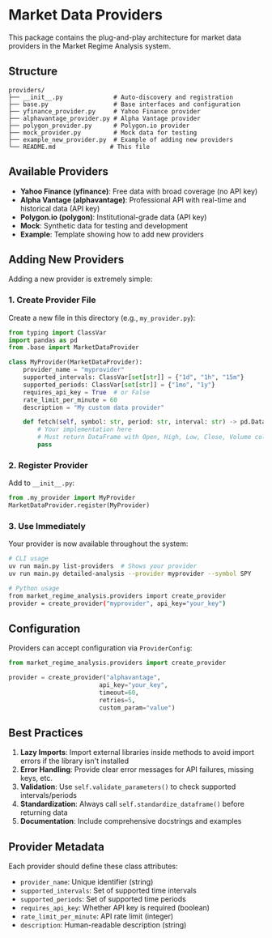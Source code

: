 # Market Data Providers

This package contains the plug-and-play architecture for market data providers in the Market Regime Analysis system.

## Structure

```text
providers/
├── __init__.py              # Auto-discovery and registration
├── base.py                  # Base interfaces and configuration
├── yfinance_provider.py     # Yahoo Finance provider
├── alphavantage_provider.py # Alpha Vantage provider
├── polygon_provider.py      # Polygon.io provider
├── mock_provider.py         # Mock data for testing
├── example_new_provider.py  # Example of adding new providers
└── README.md               # This file
```

## Available Providers

- **Yahoo Finance (yfinance)**: Free data with broad coverage (no API key)
- **Alpha Vantage (alphavantage)**: Professional API with real-time and historical data (API key)
- **Polygon.io (polygon)**: Institutional-grade data (API key)
- **Mock**: Synthetic data for testing and development
- **Example**: Template showing how to add new providers

## Adding New Providers

Adding a new provider is extremely simple:

### 1. Create Provider File

Create a new file in this directory (e.g., `my_provider.py`):

```python
from typing import ClassVar
import pandas as pd
from .base import MarketDataProvider

class MyProvider(MarketDataProvider):
    provider_name = "myprovider"
    supported_intervals: ClassVar[set[str]] = {"1d", "1h", "15m"}
    supported_periods: ClassVar[set[str]] = {"1mo", "1y"}
    requires_api_key = True  # or False
    rate_limit_per_minute = 60
    description = "My custom data provider"

    def fetch(self, symbol: str, period: str, interval: str) -> pd.DataFrame:
        # Your implementation here
        # Must return DataFrame with Open, High, Low, Close, Volume columns
        pass
```

### 2. Register Provider

Add to `__init__.py`:

```python
from .my_provider import MyProvider
MarketDataProvider.register(MyProvider)
```

### 3. Use Immediately

Your provider is now available throughout the system:

```bash
# CLI usage
uv run main.py list-providers  # Shows your provider
uv run main.py detailed-analysis --provider myprovider --symbol SPY

# Python usage
from market_regime_analysis.providers import create_provider
provider = create_provider("myprovider", api_key="your_key")
```

## Configuration

Providers can accept configuration via `ProviderConfig`:

```python
from market_regime_analysis.providers import create_provider

provider = create_provider("alphavantage",
                         api_key="your_key",
                         timeout=60,
                         retries=5,
                         custom_param="value")
```

## Best Practices

1. **Lazy Imports**: Import external libraries inside methods to avoid import errors if the library isn't installed
2. **Error Handling**: Provide clear error messages for API failures, missing keys, etc.
3. **Validation**: Use `self.validate_parameters()` to check supported intervals/periods
4. **Standardization**: Always call `self.standardize_dataframe()` before returning data
5. **Documentation**: Include comprehensive docstrings and examples

## Provider Metadata

Each provider should define these class attributes:

- `provider_name`: Unique identifier (string)
- `supported_intervals`: Set of supported time intervals
- `supported_periods`: Set of supported time periods
- `requires_api_key`: Whether API key is required (boolean)
- `rate_limit_per_minute`: API rate limit (integer)
- `description`: Human-readable description (string)

